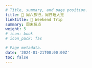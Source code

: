 ```yaml
---
# Title, summary, and page position.
title: 🚌 周六旅行，周日睡大觉
linktitle: 🚌 Weekend Trip
summary: 周末玩点
weight: 5
# icon: book
# icon_pack: fas

# Page metadata.
date: '2024-01-21T00:00:00Z'
toc: false
---
```


